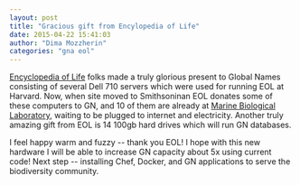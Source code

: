 ```yaml
---
layout: post
title: "Gracious gift from Encylopedia of Life"
date: 2015-04-22 15:41:03
author: "Dima Mozzherin"
categories: "gna eol"
---
```


[Encyclopedia of Life][eol] folks made a truly glorious present to Global Names
consisting of several Dell 710 servers which were used for running EOL at
Harvard. Now, when site moved to Smithsoninan EOL donates some of these
computers to GN, and 10 of them are already at [Marine Biological
Laboratory][mbl], waiting to be plugged to internet and electricity. Another
truly amazing gift from EOL is 14 100gb hard drives which will run GN
databases.

I feel happy warm and fuzzy -- thank you EOL! I hope with this new
hardware I will be able to increase GN capacity about 5x using current code!
Next step -- installing Chef, Docker, and GN applications to serve the
biodiversity community.

[eol]: http://eol.org
[mbl]: http://mbl.edu
